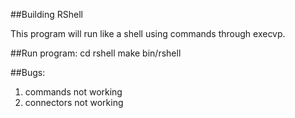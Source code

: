 ##Building RShell

This program will run like a shell using commands through execvp.

##Run program:	cd rshell
		make
		bin/rshell

##Bugs:
1. commands not working
2. connectors not working
